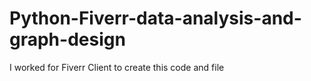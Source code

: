 # Python-Fiverr-data-analysis-and-graph-design
I worked for Fiverr Client to create this code and file
